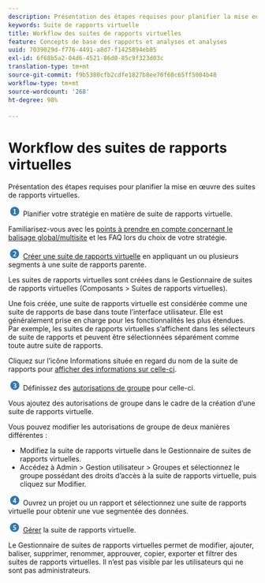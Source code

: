 ```yaml
---
description: Présentation des étapes requises pour planifier la mise en œuvre des suites de rapports virtuelles.
keywords: Suite de rapports virtuelle
title: Workflow des suites de rapports virtuelles
feature: Concepts de base des rapports et analyses et analyses
uuid: 7039029d-f776-4491-a8d7-f1425894eb85
exl-id: 6f68b5a2-04d6-4521-86d0-85c9f323d03c
translation-type: tm+mt
source-git-commit: f9b5380cfb2cdfe1827b8ee70f60c65ff5004b48
workflow-type: tm+mt
source-wordcount: '268'
ht-degree: 98%

---
```


# Workflow des suites de rapports virtuelles

Présentation des étapes requises pour planifier la mise en œuvre des suites de rapports virtuelles.

![](assets/step1_icon.png) Planifier votre stratégie en matière de suite de rapports virtuelle.

Familiarisez-vous avec les [points à prendre en compte concernant le balisage global/multisite](/help/components/vrs/vrs-considerations.md) et les FAQ lors du choix de votre stratégie.

![](assets/step2_icon.png) [Créer une suite de rapports virtuelle](/help/components/vrs/c-workflow-vrs/vrs-create.md) en appliquant un ou plusieurs segments à une suite de rapports parente.

Les suites de rapports virtuelles sont créées dans le Gestionnaire de suites de rapports virtuelles (Composants > Suites de rapports virtuelles).

Une fois créée, une suite de rapports virtuelle est considérée comme une suite de rapports de base dans toute l’interface utilisateur. Elle est généralement prise en charge pour les fonctionnalités les plus étendues. Par exemple, les suites de rapports virtuelles s’affichent dans les sélecteurs de suite de rapports et peuvent être sélectionnées séparément comme toute autre suite de rapports.

Cliquez sur l’icône Informations située en regard du nom de la suite de rapports pour [afficher des informations sur celle-ci](/help/components/vrs/c-workflow-vrs/vrs-view.md).

![](assets/step3_icon.png) Définissez des [autorisations de groupe](/help/components/vrs/c-workflow-vrs/vrs-create.md) pour celle-ci.

Vous ajoutez des autorisations de groupe dans le cadre de la création d’une suite de rapports virtuelle.

Vous pouvez modifier les autorisations de groupe de deux manières différentes :

* Modifiez la suite de rapports virtuelle dans le Gestionnaire de suites de rapports virtuelles.
* Accédez à Admin > Gestion utilisateur > Groupes et sélectionnez le groupe possédant des droits d’accès à la suite de rapports virtuelle, puis cliquez sur Modifier.

![](assets/step4_icon.png) Ouvrez un projet ou un rapport et sélectionnez une suite de rapports virtuelle pour obtenir une vue segmentée des données.

![](assets/step5_icon.png) [Gérer](/help/components/vrs/c-workflow-vrs/vrs-manage.md) la suite de rapports virtuelle.

Le Gestionnaire de suites de rapports virtuelles permet de modifier, ajouter, baliser, supprimer, renommer, approuver, copier, exporter et filtrer des suites de rapports virtuelles. Il n’est pas visible par les utilisateurs qui ne sont pas administrateurs.
